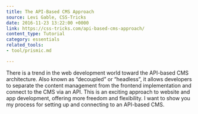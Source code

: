 ```yaml
---
title: The API-Based CMS Approach
source: Levi Gable, CSS-Tricks
date: 2016-11-23 13:22:00 +0000
link: https://css-tricks.com/api-based-cms-approach/
content_type: Tutorial
category: essentials
related_tools:
- tool/prismic.md

---
```

There is a trend in the web development world toward the API-based CMS architecture. Also known as “decoupled” or “headless”, it allows developers to separate the content management from the frontend implementation and connect to the CMS via an API. This is an exciting approach to website and app development, offering more freedom and flexibility. I want to show you my process for setting up and connecting to an API-based CMS.
